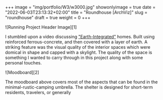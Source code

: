 +++
image = "img/portfolio/W3/w3000.jpg"
showonlyimage = true
date = "2022-06-03T23:13:32+02:00"
title = "Roundhouse [ArchViz]"
slug = "roundhouse"
draft = true
weight = 0
+++

![Running Project Header Image][1]

I stumbled upon a video discussing ["Earth-Integrated"](https://www.youtube.com/watch?v=RoGuvvzHY1A) homes. Built using reinforced ferrous-concrete, and then covered with a layer of earth. A striking feature was the visual quality of the interior spaces which were domical in shape and capped with a skylight. The quality of the space is something I wanted to carry through in this project along with some personal touches.

![Moodboard][2]

The moodboard above covers most of the aspects that can be found in the minimal-rustic-camping umbrella. The shelter is designed for short-term residents, travelers, or generally

